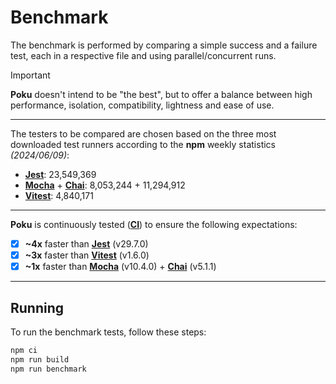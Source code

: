 # Benchmark

The benchmark is performed by comparing a simple success and a failure test, each in a respective file and using parallel/concurrent runs.

> [!important]
>
> **Poku** doesn't intend to be "the best", but to offer a balance between high performance, isolation, compatibility, lightness and ease of use.

---

The testers to be compared are chosen based on the three most downloaded test runners according to the **npm** weekly statistics _(2024/06/09)_:

- [**Jest**](https://www.npmjs.com/package/jest): 23,549,369
- [**Mocha**](https://www.npmjs.com/package/mocha) + [**Chai**](https://www.npmjs.com/package/chai): 8,053,244 + 11,294,912
- [**Vitest**](https://www.npmjs.com/package/vitest): 4,840,171

---

**Poku** is continuously tested ([**CI**](https://github.com/wellwelwel/poku/blob/main/.github/workflows/ci_benchmark.yml)) to ensure the following expectations:

- [x] **~4x** faster than [**Jest**](https://github.com/jestjs/jest) (v29.7.0)
- [x] **~3x** faster than [**Vitest**](https://github.com/vitest-dev/vitest) (v1.6.0)
- [x] **~1x** faster than [**Mocha**](https://github.com/mochajs/mocha) (v10.4.0) + [**Chai**](https://github.com/chaijs/chai) (v5.1.1)

---

## Running

To run the benchmark tests, follow these steps:

```sh
npm ci
npm run build
npm run benchmark
```

